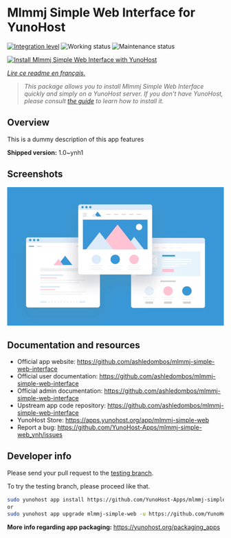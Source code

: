 <!--
N.B.: This README was automatically generated by https://github.com/YunoHost/apps/tree/master/tools/README-generator
It shall NOT be edited by hand.
-->

# Mlmmj Simple Web Interface for YunoHost

[![Integration level](https://dash.yunohost.org/integration/mlmmj-simple-web.svg)](https://dash.yunohost.org/appci/app/mlmmj-simple-web) ![Working status](https://ci-apps.yunohost.org/ci/badges/mlmmj-simple-web.status.svg) ![Maintenance status](https://ci-apps.yunohost.org/ci/badges/mlmmj-simple-web.maintain.svg)

[![Install Mlmmj Simple Web Interface with YunoHost](https://install-app.yunohost.org/install-with-yunohost.svg)](https://install-app.yunohost.org/?app=mlmmj-simple-web)

*[Lire ce readme en français.](./README_fr.md)*

> *This package allows you to install Mlmmj Simple Web Interface quickly and simply on a YunoHost server.
If you don't have YunoHost, please consult [the guide](https://yunohost.org/#/install) to learn how to install it.*

## Overview

This is a dummy description of this app features


**Shipped version:** 1.0~ynh1

## Screenshots

![Screenshot of Mlmmj Simple Web Interface](./doc/screenshots/example.jpg)

## Documentation and resources

* Official app website: <https://github.com/ashledombos/mlmmj-simple-web-interface>
* Official user documentation: <https://github.com/ashledombos/mlmmj-simple-web-interface>
* Official admin documentation: <https://github.com/ashledombos/mlmmj-simple-web-interface>
* Upstream app code repository: <https://github.com/ashledombos/mlmmj-simple-web-interface>
* YunoHost Store: <https://apps.yunohost.org/app/mlmmj-simple-web>
* Report a bug: <https://github.com/YunoHost-Apps/mlmmj-simple-web_ynh/issues>

## Developer info

Please send your pull request to the [testing branch](https://github.com/YunoHost-Apps/mlmmj-simple-web_ynh/tree/testing).

To try the testing branch, please proceed like that.

``` bash
sudo yunohost app install https://github.com/YunoHost-Apps/mlmmj-simple-web_ynh/tree/testing --debug
or
sudo yunohost app upgrade mlmmj-simple-web -u https://github.com/YunoHost-Apps/mlmmj-simple-web_ynh/tree/testing --debug
```

**More info regarding app packaging:** <https://yunohost.org/packaging_apps>
